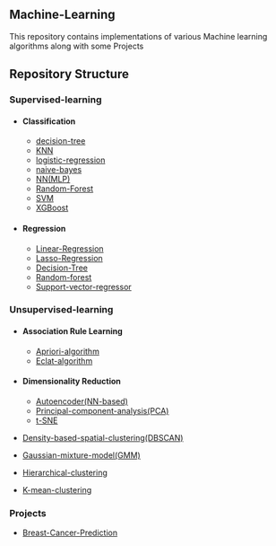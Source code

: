 ## Machine-Learning
This repository contains implementations of various Machine learning algorithms along with some Projects

## Repository Structure

### Supervised-learning
- #### Classification
    - [decision-tree](/supervised-learning/Classification/decision_tree.ipynb)
    - [KNN](/supervised-learning/Classification/k-nearest_neighbors.ipynb)
    - [logistic-regression](/supervised-learning/Classification/logistic_regression.ipynb)
    - [naive-bayes](/supervised-learning/Classification/naive_bayes.ipynb)
    - [NN(MLP)](/supervised-learning/Classification/NeuralNetwork(MLP).ipynb)
    - [Random-Forest](/supervised-learning/Classification/random_forest.ipynb)
    - [SVM](/supervised-learning/Classification/support_vector_machine.ipynb)
    - [XGBoost](/supervised-learning/Classification/XGBoost.ipynb)

- #### Regression
    - [Linear-Regression](/supervised-learning/regression/linear_regression.ipynb)
    - [Lasso-Regression](/supervised-learning/regression/lasso_regression.ipynb)
    - [Decision-Tree](/supervised-learning/regression/decision_tress_regressor.ipynb)
    - [Random-forest](/supervised-learning/regression/random_forest_regressor.ipynb)
    - [Support-vector-regressor](/supervised-learning/regression/support_vector_regression.ipynb)

### Unsupervised-learning
- #### Association Rule Learning
    - [Apriori-algorithm](/unsupervised-learning/Association%20Rule%20Learning/Apriori_algorithm.ipynb)
    - [Eclat-algorithm](/unsupervised-learning/Association%20Rule%20Learning/Eclat_algorithm.ipynb)

- #### Dimensionality Reduction
    - [Autoencoder(NN-based)](/unsupervised-learning/Dimensionality%20reduction/Autoencoder(NN-Based).ipynb)
    - [Principal-component-analysis(PCA)](/unsupervised-learning/Dimensionality%20reduction/Principal_component_analysis(PCA).ipynb)
    - [t-SNE](/unsupervised-learning/Dimensionality%20reduction/t-SNE.ipynb)

- [Density-based-spatial-clustering(DBSCAN)](/unsupervised-learning/Density_based_spatial_clustering(DBSCAN).ipynb)
- [Gaussian-mixture-model(GMM)](/unsupervised-learning/Guassian_mixture_model(GMM).ipynb)
- [Hierarchical-clustering](/unsupervised-learning/hierarchical_clustering.ipynb)
- [K-mean-clustering](/unsupervised-learning/k-means_clustering.ipynb)

### Projects
- [Breast-Cancer-Prediction](/Projects/breast%20cancer%20prediction/main.ipynb)
